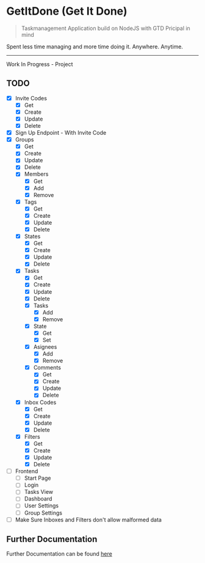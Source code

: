 # GetItDone (Get It Done)

> Taskmanagement Application build on NodeJS with GTD Pricipal in mind

Spent less time managing and more time doing it. Anywhere. Anytime.

---

Work In Progress - Project

## TODO

- [X] Invite Codes
  - [X] Get
  - [X] Create
  - [X] Update
  - [X] Delete
- [X] Sign Up Endpoint - With Invite Code
- [X] Groups
  - [X] Get
  - [X] Create
  - [X] Update
  - [X] Delete
  - [X] Members
    - [X] Get
    - [X] Add
    - [X] Remove
  - [X] Tags
    - [X] Get
    - [X] Create
    - [X] Update
    - [X] Delete
  - [X] States
    - [X] Get
    - [X] Create
    - [X] Update
    - [X] Delete
  - [X] Tasks
    - [X] Get
    - [X] Create
    - [X] Update
    - [X] Delete
    - [X] Tasks
      - [X] Add
      - [X] Remove
    - [X] State
      - [X] Get
      - [X] Set
    - [X] Asignees
      - [X] Add
      - [X] Remove
    - [X] Comments
      - [X] Get
      - [X] Create
      - [X] Update
      - [X] Delete
  - [X] Inbox Codes
    - [X] Get
    - [X] Create
    - [X] Update
    - [X] Delete
  - [X] Filters
    - [X] Get
    - [X] Create
    - [X] Update
    - [X] Delete
- [ ] Frontend
  - [ ] Start Page
  - [ ] Login
  - [ ] Tasks View
  - [ ] Dashboard
  - [ ] User Settings
  - [ ] Group Settings
- [ ] Make Sure Inboxes and Filters don't allow malformed data

## Further Documentation

Further Documentation can be found [here](DOCUMENTATION.md)
